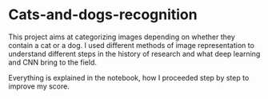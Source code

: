 # Cats-and-dogs-recognition
This project aims at categorizing images depending on whether they contain a cat or a dog. I used different methods of image representation to understand different steps in the history of research and what deep learning and CNN bring to the field.

Everything is explained in the notebook, how I proceeded step by step to improve my score.

